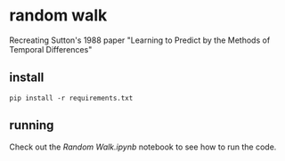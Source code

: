 # random walk
Recreating Sutton's 1988 paper "Learning to Predict by the Methods of Temporal
Differences"

## install

```
pip install -r requirements.txt
```

## running

Check out the *Random Walk.ipynb* notebook to see how to run the code.
